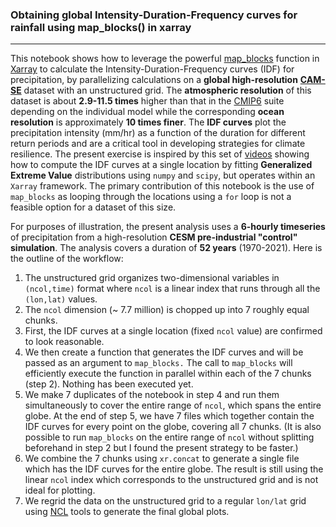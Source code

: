 ### Obtaining global Intensity-Duration-Frequency curves for rainfall using map_blocks() in xarray
----

This notebook shows how to leverage the powerful [map_blocks](https://docs.xarray.dev/en/stable/generated/xarray.map_blocks.html) function in [Xarray](https://docs.xarray.dev/en/stable/index.html) to calculate the Intensity-Duration-Frequency curves (IDF) for precipitation, by parallelizing calculations on a **global high-resolution** [**CAM-SE**](https://journals.sagepub.com/doi/10.1177/1094342011428142) dataset with an unstructured grid. The **atmospheric resolution** of this dataset is about **2.9-11.5 times** higher than that in the [CMIP6](https://esgf-node.llnl.gov/projects/cmip6/) suite depending on the individual model while the corresponding **ocean resolution** is approximately **10 times finer**. The **IDF curves** plot the precipitation intensity (mm/hr) as a function of the duration for different return periods and are a critical tool in developing strategies for climate resilience. The present exercise is inspired by this set of [videos](https://www.youtube.com/watch?v=FItPMwK4K1o) showing how to compute the IDF curves at a single location by fitting **Generalized Extreme Value** distributions using `numpy` and `scipy`, but operates within an `Xarray` framework. The primary contribution of this notebook is the use of `map_blocks` as looping through the locations using a `for` loop is not a feasible option for a dataset of this size.

For purposes of illustration, the present analysis uses a **6-hourly timeseries** of precipitation from a     high-resolution **CESM pre-industrial "control" simulation**. The analysis covers a duration of **52 years** (1970-2021). Here is the  outline of the workflow:
1. The unstructured grid organizes two-dimensional variables in `(ncol,time)` format where `ncol` is a linear index that runs through all the `(lon,lat)`      values. 
2. The `ncol` dimension (~ 7.7 million) is chopped up into 7 roughly equal chunks.
3. First, the IDF curves at a single location (fixed `ncol` value) are confirmed to look reasonable.
4. We then create a function that generates the IDF curves and will be passed as an argument to `map_blocks.` The call to `map_blocks` will efficiently execute the function in parallel within each of the 7 chunks  (step 2). Nothing has been executed  yet.
5. We make 7 duplicates of the notebook in step 4 and run them simultaneously to cover the entire range of `ncol`, which spans the entire globe. At the end of step 5, we have 7 files which together contain the IDF curves for every point on the globe, covering all 7 chunks. (It is also possible to run `map_blocks` on the entire range of `ncol` without splitting beforehand in step 2 but I found the present strategy to be faster.) 
6. We combine the 7 chunks using `xr.concat` to generate a single file which has the IDF curves for the entire globe. The result is still using the linear `ncol`     index which corresponds to the unstructured grid and is not ideal for plotting.  
7. We regrid the data on the unstructured grid to a regular `lon/lat` grid using [NCL](https://www.ncl.ucar.edu/) tools to generate the final global plots.
